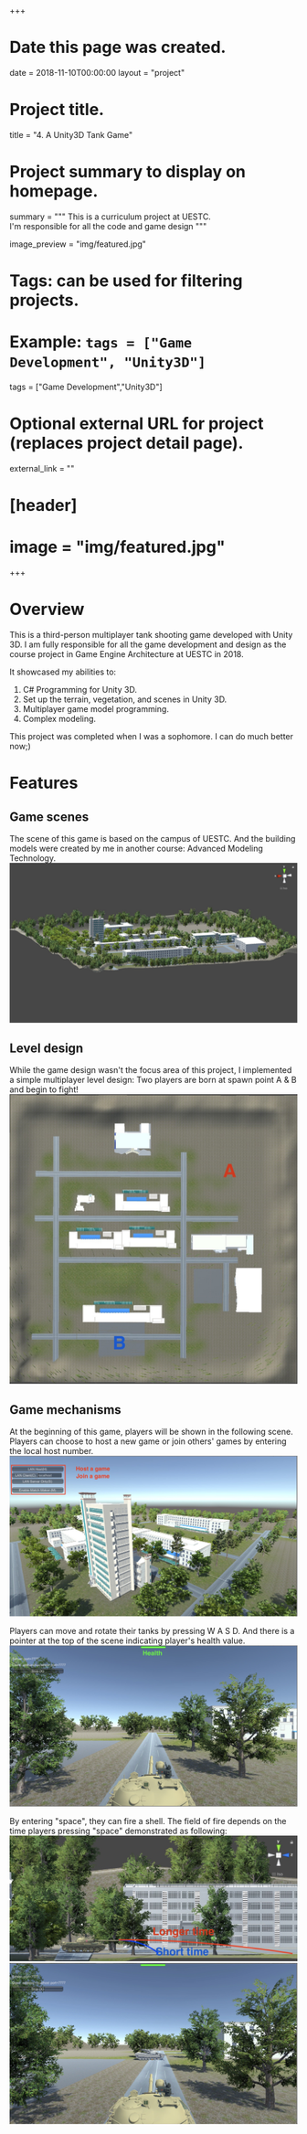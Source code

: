 +++
# Date this page was created.
date = 2018-11-10T00:00:00
layout = "project"

# Project title.
title = "4. A Unity3D Tank Game"

# Project summary to display on homepage.
summary = """
 This is a curriculum project at UESTC.<br>
 I'm responsible for all the code and game design
 """
 
image_preview = "img/featured.jpg"

# Tags: can be used for filtering projects.
# Example: `tags = ["Game Development", "Unity3D"]`
tags = ["Game Development","Unity3D"]

# Optional external URL for project (replaces project detail page).
external_link = ""

# [header]
# image = "img/featured.jpg"

+++

# Overview
This is a third-person multiplayer tank shooting game developed with Unity 3D.
I am fully responsible for all the game development and design as the course project in Game Engine Architecture at UESTC in 2018.

It showcased my abilities to:
1. C# Programming for Unity 3D.
2. Set up the terrain, vegetation, and scenes in Unity 3D.
3. Multiplayer game model programming.
4. Complex modeling.

This project was completed when I was a sophomore. I can do much better now;)

# Features
## Game scenes

The scene of this game is based on the campus of UESTC. And the building models were created by me in another course: Advanced Modeling Technology.
![Test Scene 1](img/image2.jpg)
## Level design

While the game design wasn't the focus area of this project, I implemented a simple multiplayer level design: Two players are born at spawn point A & B and begin to fight!
![Test Scene 1](img/image3.jpg)

## Game mechanisms

At the beginning of this game, players will be shown in the following scene. Players can choose to host a new game or join others' games by entering the local host number.
![Test Scene 1](img/image5.jpg)

Players can move and rotate their tanks by pressing W A S D. And there is a pointer at the top of the scene indicating player's health value.
![Test Scene 1](img/image6.jpg)

By entering "space", they can fire a shell. The field of fire depends on the time players pressing "space" demonstrated as following:
![Test Scene 1](img/image7.jpg)
![Test Scene 1](img/image9.jpg)


